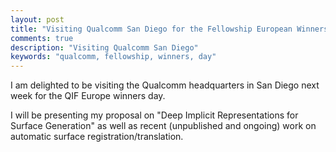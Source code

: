 ```yaml
---
layout: post
title: "Visiting Qualcomm San Diego for the Fellowship European Winners Day"
comments: true
description: "Visiting Qualcomm San Diego"
keywords: "qualcomm, fellowship, winners, day"
---
```


I am delighted to be visiting the Qualcomm headquarters in San Diego next week for the QIF Europe winners day.

I will be presenting my proposal on "Deep Implicit Representations for Surface Generation" as well as recent (unpublished and ongoing) work on automatic surface registration/translation.
